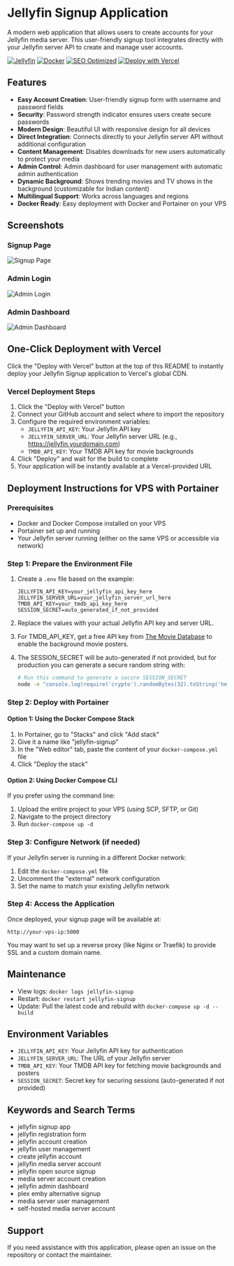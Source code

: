 # Jellyfin Signup Application

A modern web application that allows users to create accounts for your Jellyfin media server. This user-friendly signup tool integrates directly with your Jellyfin server API to create and manage user accounts.

[![Jellyfin][jellyfin-shield]][jellyfin-url]
[![Docker][docker-shield]][docker-url]
[![SEO Optimized][seo-shield]][seo-url]
[![Deploy with Vercel][vercel-shield]][vercel-deploy-url]

[jellyfin-shield]: https://img.shields.io/badge/media%20server-jellyfin-00a4dc?style=for-the-badge&logo=jellyfin&logoColor=white
[jellyfin-url]: https://jellyfin.org/
[docker-shield]: https://img.shields.io/badge/container-docker-2496ED?style=for-the-badge&logo=docker&logoColor=white
[docker-url]: https://www.docker.com/
[seo-shield]: https://img.shields.io/badge/SEO-Optimized-brightgreen?style=for-the-badge
[seo-url]: #
[vercel-shield]: https://img.shields.io/badge/deploy%20with-vercel-black?style=for-the-badge&logo=vercel&logoColor=white
[vercel-deploy-url]: https://vercel.com/new/clone?repository-url=https%3A%2F%2Fgithub.com%2Fyourusername%2Fjellyfin-signup-app&env=JELLYFIN_API_KEY,JELLYFIN_SERVER_URL,TMDB_API_KEY&project-name=jellyfin-signup&repository-name=jellyfin-signup

## Features

- **Easy Account Creation**: User-friendly signup form with username and password fields
- **Security**: Password strength indicator ensures users create secure passwords
- **Modern Design**: Beautiful UI with responsive design for all devices
- **Direct Integration**: Connects directly to your Jellyfin server API without additional configuration
- **Content Management**: Disables downloads for new users automatically to protect your media
- **Admin Control**: Admin dashboard for user management with automatic admin authentication
- **Dynamic Background**: Shows trending movies and TV shows in the background (customizable for Indian content)
- **Multilingual Support**: Works across languages and regions
- **Docker Ready**: Easy deployment with Docker and Portainer on your VPS

## Screenshots

### Signup Page
![Signup Page](./docs/images/signup-page.jpg)

### Admin Login
![Admin Login](./docs/images/admin-login.jpg)

### Admin Dashboard
![Admin Dashboard](./docs/images/admin-dashboard.jpg)

## One-Click Deployment with Vercel

Click the "Deploy with Vercel" button at the top of this README to instantly deploy your Jellyfin Signup application to Vercel's global CDN.

### Vercel Deployment Steps

1. Click the "Deploy with Vercel" button
2. Connect your GitHub account and select where to import the repository
3. Configure the required environment variables:
   - `JELLYFIN_API_KEY`: Your Jellyfin API key
   - `JELLYFIN_SERVER_URL`: Your Jellyfin server URL (e.g., https://jellyfin.yourdomain.com)
   - `TMDB_API_KEY`: Your TMDB API key for movie backgrounds
4. Click "Deploy" and wait for the build to complete
5. Your application will be instantly available at a Vercel-provided URL

## Deployment Instructions for VPS with Portainer

### Prerequisites

- Docker and Docker Compose installed on your VPS
- Portainer set up and running
- Your Jellyfin server running (either on the same VPS or accessible via network)

### Step 1: Prepare the Environment File

1. Create a `.env` file based on the example:
   ```
   JELLYFIN_API_KEY=your_jellyfin_api_key_here
   JELLYFIN_SERVER_URL=your_jellyfin_server_url_here
   TMDB_API_KEY=your_tmdb_api_key_here
   SESSION_SECRET=auto_generated_if_not_provided
   ```

2. Replace the values with your actual Jellyfin API key and server URL.

3. For TMDB_API_KEY, get a free API key from [The Movie Database](https://www.themoviedb.org/settings/api) to enable the background movie posters.

4. The SESSION_SECRET will be auto-generated if not provided, but for production you can generate a secure random string with:
   ```bash
   # Run this command to generate a secure SESSION_SECRET
   node -e "console.log(require('crypto').randomBytes(32).toString('hex'))"
   ```

### Step 2: Deploy with Portainer

#### Option 1: Using the Docker Compose Stack

1. In Portainer, go to "Stacks" and click "Add stack"
2. Give it a name like "jellyfin-signup"
3. In the "Web editor" tab, paste the content of your `docker-compose.yml` file
4. Click "Deploy the stack"

#### Option 2: Using Docker Compose CLI

If you prefer using the command line:

1. Upload the entire project to your VPS (using SCP, SFTP, or Git)
2. Navigate to the project directory
3. Run `docker-compose up -d`

### Step 3: Configure Network (if needed)

If your Jellyfin server is running in a different Docker network:

1. Edit the `docker-compose.yml` file 
2. Uncomment the "external" network configuration
3. Set the name to match your existing Jellyfin network

### Step 4: Access the Application

Once deployed, your signup page will be available at:

```
http://your-vps-ip:5000
```

You may want to set up a reverse proxy (like Nginx or Traefik) to provide SSL 
and a custom domain name.

## Maintenance

- View logs: `docker logs jellyfin-signup`
- Restart: `docker restart jellyfin-signup`
- Update: Pull the latest code and rebuild with `docker-compose up -d --build`

## Environment Variables

- `JELLYFIN_API_KEY`: Your Jellyfin API key for authentication
- `JELLYFIN_SERVER_URL`: The URL of your Jellyfin server
- `TMDB_API_KEY`: Your TMDB API key for fetching movie backgrounds and posters
- `SESSION_SECRET`: Secret key for securing sessions (auto-generated if not provided)

## Keywords and Search Terms

- jellyfin signup app
- jellyfin registration form
- jellyfin account creation
- jellyfin user management
- create jellyfin account
- jellyfin media server account
- jellyfin open source signup
- media server account creation
- jellyfin admin dashboard
- plex emby alternative signup
- media server user management
- self-hosted media server account

## Support

If you need assistance with this application, please open an issue on the repository or contact the maintainer.